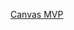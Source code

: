 [Canvas MVP](https://www.figma.com/file/kPfuXjimdQha5zxWrzBqIv/Canvas-Mvp?node-id=5%3A18&t=XoKsbfelLq6OGdD0-1)
